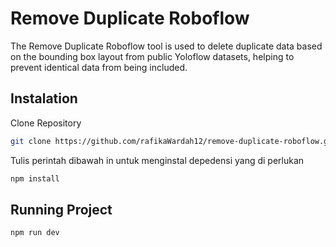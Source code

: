 # Remove Duplicate Roboflow
The Remove Duplicate Roboflow tool is used to delete duplicate data based on the bounding box layout from public Yoloflow datasets, helping to prevent identical data from being included.

## Instalation
Clone Repository
```sh
git clone https://github.com/rafikaWardah12/remove-duplicate-roboflow.git
```
Tulis perintah dibawah in untuk menginstal depedensi yang di perlukan 
```sh
npm install
```

## Running Project
```sh
npm run dev
```
